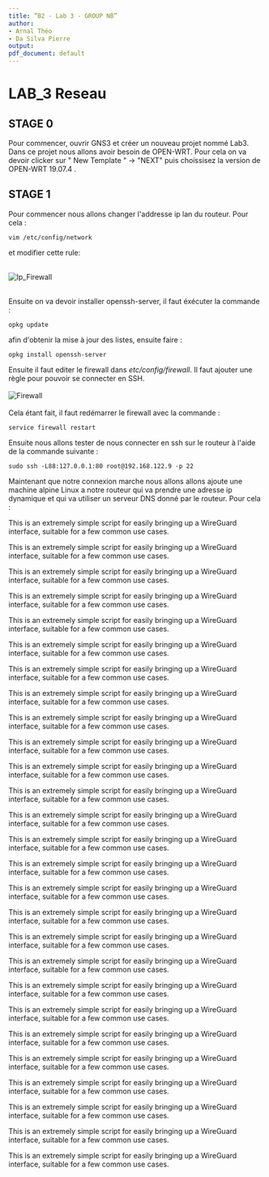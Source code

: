```yaml
---
title: ”B2 - Lab 3 - GROUP NB”
author:
- Arnal Théo
- Da Silva Pierre
output:
pdf_document: default
---
```


# LAB_3 Reseau

## STAGE 0

Pour commencer, ouvrir GNS3 et créer un nouveau projet nommé Lab3. Dans ce projet nous allons avoir besoin de OPEN-WRT. Pour cela on va devoir clicker sur " New Template " -> "NEXT" puis choissisez la version de OPEN-WRT 19.07.4 . 

## STAGE 1 

Pour commencer nous allons changer l'addresse ip lan du routeur. Pour cela : 
```
vim /etc/config/network
```
et modifier cette rule: <br><br> 

![Ip_Firewall](images/Ip_Firewall.png)<br><br>

Ensuite on va devoir installer openssh-server, il faut éxécuter la commande : 
```
opkg update
```
afin d'obtenir la mise à jour des listes, ensuite faire :
```
opkg install openssh-server
```
Ensuite il faut editer le firewall dans *etc/config/firewall*. Il faut ajouter une règle pour pouvoir se connecter en SSH.<br><br>
![Firewall](images/firewall.png)<br><br>
Cela étant fait, il faut redémarrer le firewall avec la commande :
```
service firewall restart
```
Ensuite nous allons tester de nous connecter en ssh sur le routeur à l'aide de la commande suivante : 
```
sudo ssh -L88:127.0.0.1:80 root@192.168.122.9 -p 22
```
Maintenant que notre connexion marche nous allons allons ajoute une machine alpine Linux a notre routeur qui va prendre une adresse ip dynamique et qui va utiliser un serveur DNS donné par le routeur. Pour cela :







This is an extremely simple script for easily bringing up a WireGuard interface, suitable for a few common use cases.






This is an extremely simple script for easily bringing up a WireGuard interface, suitable for a few common use cases.






This is an extremely simple script for easily bringing up a WireGuard interface, suitable for a few common use cases.






This is an extremely simple script for easily bringing up a WireGuard interface, suitable for a few common use cases.






This is an extremely simple script for easily bringing up a WireGuard interface, suitable for a few common use cases.






This is an extremely simple script for easily bringing up a WireGuard interface, suitable for a few common use cases.






This is an extremely simple script for easily bringing up a WireGuard interface, suitable for a few common use cases.






This is an extremely simple script for easily bringing up a WireGuard interface, suitable for a few common use cases.






This is an extremely simple script for easily bringing up a WireGuard interface, suitable for a few common use cases.






This is an extremely simple script for easily bringing up a WireGuard interface, suitable for a few common use cases.






This is an extremely simple script for easily bringing up a WireGuard interface, suitable for a few common use cases.






This is an extremely simple script for easily bringing up a WireGuard interface, suitable for a few common use cases.






This is an extremely simple script for easily bringing up a WireGuard interface, suitable for a few common use cases.






This is an extremely simple script for easily bringing up a WireGuard interface, suitable for a few common use cases.






This is an extremely simple script for easily bringing up a WireGuard interface, suitable for a few common use cases.






This is an extremely simple script for easily bringing up a WireGuard interface, suitable for a few common use cases.






This is an extremely simple script for easily bringing up a WireGuard interface, suitable for a few common use cases.






This is an extremely simple script for easily bringing up a WireGuard interface, suitable for a few common use cases.






This is an extremely simple script for easily bringing up a WireGuard interface, suitable for a few common use cases.






This is an extremely simple script for easily bringing up a WireGuard interface, suitable for a few common use cases.






This is an extremely simple script for easily bringing up a WireGuard interface, suitable for a few common use cases.






This is an extremely simple script for easily bringing up a WireGuard interface, suitable for a few common use cases.






This is an extremely simple script for easily bringing up a WireGuard interface, suitable for a few common use cases.






This is an extremely simple script for easily bringing up a WireGuard interface, suitable for a few common use cases.






This is an extremely simple script for easily bringing up a WireGuard interface, suitable for a few common use cases.






This is an extremely simple script for easily bringing up a WireGuard interface, suitable for a few common use cases.






This is an extremely simple script for easily bringing up a WireGuard interface, suitable for a few common use cases.

